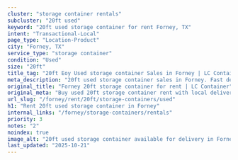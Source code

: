 ```yaml
---
cluster: "storage container rentals"
subcluster: "20ft used"
keyword: "20ft used storage container for rent Forney, TX"
intent: "Transactional-Local"
page_type: "Location-Product"
city: "Forney, TX"
service_type: "storage container"
condition: "Used"
size: "20ft"
title_tag: "20ft Eoy Used storage container Sales in Forney | LC Container"
meta_description: "20ft used storage container sales in Forney. Fast delivery, competitive pricing. Serving storage containers area. Quote ID: YHY. Call (214) 524-4168 for your free quote today."
original_title: "Forney 20ft storage container for rent | LC Container"
original_meta: "Buy used 20ft storage container rent with local delivery in Forney, TX. LC Container — local Since 2003. Request a fast quote today."
url_slug: "/forney/rent/20ft/storage-containers/used"
h1: "Rent 20ft used storage container in Forney"
internal_links: "/forney/storage-containers/rentals"
priority: 3
notes: "2"
noindex: true
image_alt: "20ft used storage container available for delivery in Forney"
last_updated: "2025-10-21"
---
```


<!-- TODO: Add unique city/inventory copy, images, and internal links here. -->
